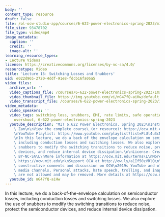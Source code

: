 ```yaml
---
body: ''
content_type: resource
draft: false
file: /ol-ocw-studio-app/courses/6-622-power-electronics-spring-2023/mit6_622s23_lecture_15_360p_16_9.mp4
file_size: 93478702
file_type: video/mp4
image_metadata:
  caption: ''
  credit: ''
  image-alt: ''
learning_resource_types:
- Lecture Videos
license: https://creativecommons.org/licenses/by-nc-sa/4.0/
resourcetype: Video
title: 'Lecture 15: Switching Losses and Snubbers'
uid: e022d965-2720-4ddf-91e8-fdcb16fa06a5
video_files:
  archive_url: ''
  video_captions_file: /courses/6-622-power-electronics-spring-2023/1mse3G750j0GsIftgTg1Yp3eg9vIurS6A_transcript.webvtt
  video_thumbnail_file: https://img.youtube.com/vi/nG47fQ-aiHw/default.jpg
  video_transcript_file: /courses/6-622-power-electronics-spring-2023/1mse3G750j0GsIftgTg1Yp3eg9vIurS6A_transcript.pdf
video_metadata:
  video_speakers: ''
  video_tags: switching loss, snubbers, EMI, rate limits, safe operations area, parasitics,
    overshoot, 6-622-power-electronics-spring-2023
  youtube_description: "MIT 6.622 Power Electronics, Spring 2023\nInstructor: Xin\
    \ Zan\n\nView the complete course\_(or resource): https://ocw.mit.edu/courses/6-622-power-electronics-spring-2023/\L\
    \nYouTube Playlist: https://www.youtube.com/playlist?list=PLUl4u3cNGP62UTc77mJoubhDELSC8lfR0\n\
    \nIn this lecture, we do a back of the envelope calculation on semiconductor losses,\
    \ including conduction losses and switching losses. We also explore the use of\
    \ snubbers to modify the switching transitions to reduce noise, protect the semiconductor\
    \ devices, and reduce internal device dissipation.\n\nLicense: Creative Commons\
    \ BY-NC-SA\L\nMore information at https://ocw.mit.edu/terms\L\nMore courses at\
    \ https://ocw.mit.edu\n\nSupport OCW at http://ow.ly/a1If50zVRlQ\n\nWe encourage\
    \ constructive comments and discussion on OCW\u2019s YouTube and other social\
    \ media channels. Personal attacks, hate speech, trolling, and inappropriate comments\
    \ are not allowed and may be removed. More details at https://ocw.mit.edu/comments.\n"
  youtube_id: nG47fQ-aiHw
---
```

In this lecture, we do a back-of-the-envelope calculation on semiconductor losses, including conduction losses and switching losses. We also explore the use of snubbers to modify the switching transitions to reduce noise, protect the semiconductor devices, and reduce internal device dissipation.
